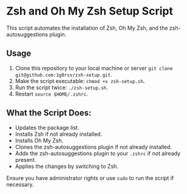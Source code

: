 # Zsh and Oh My Zsh Setup Script

This script automates the installation of Zsh, Oh My Zsh, and the zsh-autosuggestions plugin.

## Usage

1. Clone this repository to your local machine or server `git clone git@github.com:1g0rsv/zsh-setup.git`.
2. Make the script executable: `chmod +x zsh-setup.sh`.
3. Run the script twice: `./zsh-setup.sh`.
4. Restart `source $HOME/.zshrc`.

## What the Script Does:

- Updates the package list.
- Installs Zsh if not already installed.
- Installs Oh My Zsh.
- Clones the zsh-autosuggestions plugin if not already installed.
- Adds the zsh-autosuggestions plugin to your `.zshrc` if not already present.
- Applies the changes by switching to Zsh.

Ensure you have administrator rights or use `sudo` to run the script if necessary.

